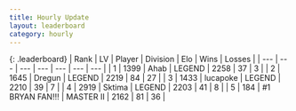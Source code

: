 ```yaml
---
title: Hourly Update
layout: leaderboard
category: hourly
---
```


{: .leaderboard}
| Rank | LV | Player | Division | Elo | Wins | Losses |
| --- | --- | --- | --- | --- | --- | --- |
| <span data-change="0">1</span> | 1399 | <span title="ID: 402846">Ahab</span> | LEGEND | <span data-change="0">2258</span> | <span data-change="0">37</span> | <span data-change="0">3</span> |
| <span data-change="1">2</span> | 1645 | <span title="ID: 337810">Dregun</span> | LEGEND | <span data-change="7">2219</span> | <span data-change="2">84</span> | <span data-change="0">27</span> |
| <span data-change="1">3</span> | 1433 | <span title="ID: 41925">lucapoke</span> | LEGEND | <span data-change="0">2210</span> | <span data-change="0">39</span> | <span data-change="0">7</span> |
| <span data-change="-2">4</span> | 2919 | <span title="ID: 353063">Sktima</span> | LEGEND | <span data-change="-14">2203</span> | <span data-change="0">41</span> | <span data-change="1">8</span> |
| <span data-change="0">5</span> | 184 | <span title="ID: 756342">#1 BRYAN FAN!!!</span> | MASTER II | <span data-change="0">2162</span> | <span data-change="0">81</span> | <span data-change="0">36</span> |